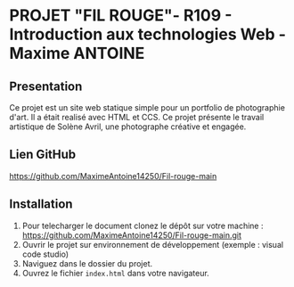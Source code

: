 # PROJET "FIL ROUGE"- R109 - Introduction aux technologies Web - Maxime ANTOINE

## Presentation
Ce projet est un site web statique simple pour un portfolio de photographie d'art. 
Il a était realisé avec HTML et CCS. Ce projet présente le travail artistique de Solène Avril, une photographe créative et engagée. 

## Lien GitHub

https://github.com/MaximeAntoine14250/Fil-rouge-main

## Installation

1. Pour telecharger le document clonez le dépôt sur votre machine : https://github.com/MaximeAntoine14250/Fil-rouge-main.git
2. Ouvrir le projet sur environnement de développement (exemple : visual code studio)
3. Naviguez dans le dossier du projet.
4. Ouvrez le fichier `index.html` dans votre navigateur.